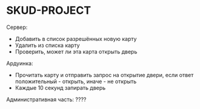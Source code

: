 # SKUD-PROJECT

Сервер:
  - Добавить в список разрешённых новую карту
  - Удалить из списка карту
  - Проверить, может ли эта карта открыть дверь

Ардуинка:
  - Прочитать карту и отправить запрос на открытие двери, если ответ положительный - открыть, иначе - не открыть
  - Каждые 10 секунд запирать дверь


Административная часть:
????
